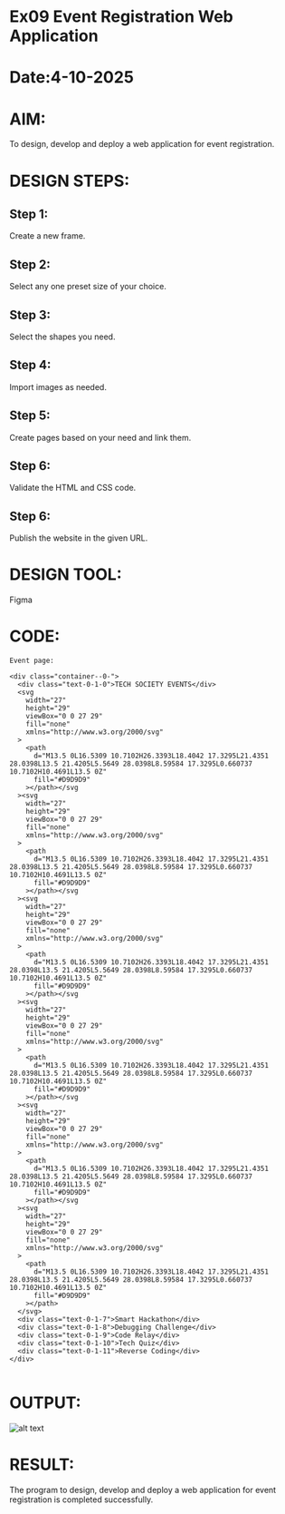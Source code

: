 # Ex09 Event Registration Web Application
# Date:4-10-2025
# AIM:
To design, develop and deploy a web application for event registration.

# DESIGN STEPS:
## Step 1:
Create a new frame.

## Step 2:
Select any one preset size of your choice.

## Step 3:
Select the shapes you need.

## Step 4:
Import images as needed.

## Step 5:
Create pages based on your need and link them.

## Step 6:
Validate the HTML and CSS code.

## Step 6:
Publish the website in the given URL.

# DESIGN TOOL:
Figma

# CODE:

```
Event page:

<div class="container--0-">
  <div class="text-0-1-0">TECH SOCIETY EVENTS</div>
  <svg
    width="27"
    height="29"
    viewBox="0 0 27 29"
    fill="none"
    xmlns="http://www.w3.org/2000/svg"
  >
    <path
      d="M13.5 0L16.5309 10.7102H26.3393L18.4042 17.3295L21.4351 28.0398L13.5 21.4205L5.5649 28.0398L8.59584 17.3295L0.660737 10.7102H10.4691L13.5 0Z"
      fill="#D9D9D9"
    ></path></svg
  ><svg
    width="27"
    height="29"
    viewBox="0 0 27 29"
    fill="none"
    xmlns="http://www.w3.org/2000/svg"
  >
    <path
      d="M13.5 0L16.5309 10.7102H26.3393L18.4042 17.3295L21.4351 28.0398L13.5 21.4205L5.5649 28.0398L8.59584 17.3295L0.660737 10.7102H10.4691L13.5 0Z"
      fill="#D9D9D9"
    ></path></svg
  ><svg
    width="27"
    height="29"
    viewBox="0 0 27 29"
    fill="none"
    xmlns="http://www.w3.org/2000/svg"
  >
    <path
      d="M13.5 0L16.5309 10.7102H26.3393L18.4042 17.3295L21.4351 28.0398L13.5 21.4205L5.5649 28.0398L8.59584 17.3295L0.660737 10.7102H10.4691L13.5 0Z"
      fill="#D9D9D9"
    ></path></svg
  ><svg
    width="27"
    height="29"
    viewBox="0 0 27 29"
    fill="none"
    xmlns="http://www.w3.org/2000/svg"
  >
    <path
      d="M13.5 0L16.5309 10.7102H26.3393L18.4042 17.3295L21.4351 28.0398L13.5 21.4205L5.5649 28.0398L8.59584 17.3295L0.660737 10.7102H10.4691L13.5 0Z"
      fill="#D9D9D9"
    ></path></svg
  ><svg
    width="27"
    height="29"
    viewBox="0 0 27 29"
    fill="none"
    xmlns="http://www.w3.org/2000/svg"
  >
    <path
      d="M13.5 0L16.5309 10.7102H26.3393L18.4042 17.3295L21.4351 28.0398L13.5 21.4205L5.5649 28.0398L8.59584 17.3295L0.660737 10.7102H10.4691L13.5 0Z"
      fill="#D9D9D9"
    ></path></svg
  ><svg
    width="27"
    height="29"
    viewBox="0 0 27 29"
    fill="none"
    xmlns="http://www.w3.org/2000/svg"
  >
    <path
      d="M13.5 0L16.5309 10.7102H26.3393L18.4042 17.3295L21.4351 28.0398L13.5 21.4205L5.5649 28.0398L8.59584 17.3295L0.660737 10.7102H10.4691L13.5 0Z"
      fill="#D9D9D9"
    ></path>
  </svg>
  <div class="text-0-1-7">Smart Hackathon</div>
  <div class="text-0-1-8">Debugging Challenge</div>
  <div class="text-0-1-9">Code Relay</div>
  <div class="text-0-1-10">Tech Quiz</div>
  <div class="text-0-1-11">Reverse Coding</div>
</div>


```
# OUTPUT:

![alt text](<../Pictures/Screenshots/Screenshot 2025-10-04 221548.png>)


# RESULT:
The program to design, develop and deploy a web application for event registration is completed successfully.
